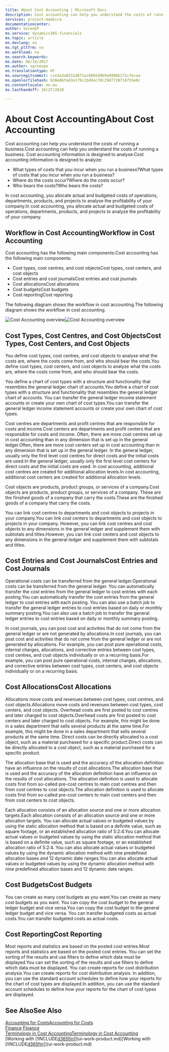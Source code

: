 ```yaml
---
title: About Cost Accounting | Microsoft Docs
description: Cost accounting can help you understand the costs of running a business.
services: project-madeira
documentationcenter: 
author: SorenGP
ms.service: dynamics365-financials
ms.topic: article
ms.devlang: na
ms.tgt_pltfrm: na
ms.workload: na
ms.search.keywords: 
ms.date: 08/16/2017
ms.author: sgroespe
ms.translationtype: HT
ms.sourcegitcommit: cce3a3a8331d8f1ac6665d9b9a9908b172cfecaa
ms.openlocfilehash: b38e86fa63e179c1bd4ac78c29d7728716755e0c
ms.contentlocale: en-au
ms.lasthandoff: 10/27/2018

---
```

# <a name="about-cost-accounting"></a><span data-ttu-id="9ee28-103">About Cost Accounting</span><span class="sxs-lookup"><span data-stu-id="9ee28-103">About Cost Accounting</span></span>
<span data-ttu-id="9ee28-104">Cost accounting can help you understand the costs of running a business.</span><span class="sxs-lookup"><span data-stu-id="9ee28-104">Cost accounting can help you understand the costs of running a business.</span></span> <span data-ttu-id="9ee28-105">Cost accounting information is designed to analyse:</span><span class="sxs-lookup"><span data-stu-id="9ee28-105">Cost accounting information is designed to analyze:</span></span>  

-   <span data-ttu-id="9ee28-106">What types of costs that you incur when you run a business?</span><span class="sxs-lookup"><span data-stu-id="9ee28-106">What types of costs that you incur when you run a business?</span></span>  
-   <span data-ttu-id="9ee28-107">Where do the costs occur?</span><span class="sxs-lookup"><span data-stu-id="9ee28-107">Where do the costs occur?</span></span>  
-   <span data-ttu-id="9ee28-108">Who bears the costs?</span><span class="sxs-lookup"><span data-stu-id="9ee28-108">Who bears the costs?</span></span>  

<span data-ttu-id="9ee28-109">In cost accounting, you allocate actual and budgeted costs of operations, departments, products, and projects to analyse the profitability of your company.</span><span class="sxs-lookup"><span data-stu-id="9ee28-109">In cost accounting, you allocate actual and budgeted costs of operations, departments, products, and projects to analyze the profitability of your company.</span></span>  

## <a name="workflow-in-cost-accounting"></a><span data-ttu-id="9ee28-110">Workflow in Cost Accounting</span><span class="sxs-lookup"><span data-stu-id="9ee28-110">Workflow in Cost Accounting</span></span>  
<span data-ttu-id="9ee28-111">Cost accounting has the following main components:</span><span class="sxs-lookup"><span data-stu-id="9ee28-111">Cost accounting has the following main components:</span></span>  

-   <span data-ttu-id="9ee28-112">Cost types, cost centres, and cost objects</span><span class="sxs-lookup"><span data-stu-id="9ee28-112">Cost types, cost centers, and cost objects</span></span>  
-   <span data-ttu-id="9ee28-113">Cost entries and cost journals</span><span class="sxs-lookup"><span data-stu-id="9ee28-113">Cost entries and cost journals</span></span>  
-   <span data-ttu-id="9ee28-114">Cost allocations</span><span class="sxs-lookup"><span data-stu-id="9ee28-114">Cost allocations</span></span>  
-   <span data-ttu-id="9ee28-115">Cost budgets</span><span class="sxs-lookup"><span data-stu-id="9ee28-115">Cost budgets</span></span>
-   <span data-ttu-id="9ee28-116">Cost reporting</span><span class="sxs-lookup"><span data-stu-id="9ee28-116">Cost reporting</span></span>  

<span data-ttu-id="9ee28-117">The following diagram shows the workflow in cost accounting.</span><span class="sxs-lookup"><span data-stu-id="9ee28-117">The following diagram shows the workflow in cost accounting.</span></span>  

<span data-ttu-id="9ee28-118">![Cost Accounting overview](media/costaccountingoverview.png "CostAccountingOverview")</span><span class="sxs-lookup"><span data-stu-id="9ee28-118">![Cost Accounting overview](media/costaccountingoverview.png "CostAccountingOverview")</span></span>  

## <a name="cost-types-cost-centers-and-cost-objects"></a><span data-ttu-id="9ee28-119">Cost Types, Cost Centres, and Cost Objects</span><span class="sxs-lookup"><span data-stu-id="9ee28-119">Cost Types, Cost Centers, and Cost Objects</span></span>  
<span data-ttu-id="9ee28-120">You define cost types, cost centres, and cost objects to analyse what the costs are, where the costs come from, and who should bear the costs.</span><span class="sxs-lookup"><span data-stu-id="9ee28-120">You define cost types, cost centers, and cost objects to analyze what the costs are, where the costs come from, and who should bear the costs.</span></span>  

<span data-ttu-id="9ee28-121">You define a chart of cost types with a structure and functionality that resembles the general ledger chart of accounts.</span><span class="sxs-lookup"><span data-stu-id="9ee28-121">You define a chart of cost types with a structure and functionality that resembles the general ledger chart of accounts.</span></span> <span data-ttu-id="9ee28-122">You can transfer the general ledger income statement accounts or create your own chart of cost types.</span><span class="sxs-lookup"><span data-stu-id="9ee28-122">You can transfer the general ledger income statement accounts or create your own chart of cost types.</span></span>  

<span data-ttu-id="9ee28-123">Cost centres are departments and profit centres that are responsible for costs and income.</span><span class="sxs-lookup"><span data-stu-id="9ee28-123">Cost centers are departments and profit centers that are responsible for costs and income.</span></span> <span data-ttu-id="9ee28-124">Often, there are more cost centres set up in cost accounting than in any dimension that is set up in the general ledger.</span><span class="sxs-lookup"><span data-stu-id="9ee28-124">Often, there are more cost centers set up in cost accounting than in any dimension that is set up in the general ledger.</span></span> <span data-ttu-id="9ee28-125">In the general ledger, usually only the first level cost centres for direct costs and the initial costs are used.</span><span class="sxs-lookup"><span data-stu-id="9ee28-125">In the general ledger, usually only the first level cost centers for direct costs and the initial costs are used.</span></span> <span data-ttu-id="9ee28-126">In cost accounting, additional cost centres are created for additional allocation levels.</span><span class="sxs-lookup"><span data-stu-id="9ee28-126">In cost accounting, additional cost centers are created for additional allocation levels.</span></span>  

<span data-ttu-id="9ee28-127">Cost objects are products, product groups, or services of a company.</span><span class="sxs-lookup"><span data-stu-id="9ee28-127">Cost objects are products, product groups, or services of a company.</span></span> <span data-ttu-id="9ee28-128">These are the finished goods of a company that carry the costs.</span><span class="sxs-lookup"><span data-stu-id="9ee28-128">These are the finished goods of a company that carry the costs.</span></span>  

<span data-ttu-id="9ee28-129">You can link cost centres to departments and cost objects to projects in your company.</span><span class="sxs-lookup"><span data-stu-id="9ee28-129">You can link cost centers to departments and cost objects to projects in your company.</span></span> <span data-ttu-id="9ee28-130">However, you can link cost centres and cost objects to any dimensions in the general ledger and supplement them with subtotals and titles.</span><span class="sxs-lookup"><span data-stu-id="9ee28-130">However, you can link cost centers and cost objects to any dimensions in the general ledger and supplement them with subtotals and titles.</span></span>  

## <a name="cost-entries-and-cost-journals"></a><span data-ttu-id="9ee28-131">Cost Entries and Cost Journals</span><span class="sxs-lookup"><span data-stu-id="9ee28-131">Cost Entries and Cost Journals</span></span>  
<span data-ttu-id="9ee28-132">Operational costs can be transferred from the general ledger.</span><span class="sxs-lookup"><span data-stu-id="9ee28-132">Operational costs can be transferred from the general ledger.</span></span> <span data-ttu-id="9ee28-133">You can automatically transfer the cost entries from the general ledger to cost entries with each posting.</span><span class="sxs-lookup"><span data-stu-id="9ee28-133">You can automatically transfer the cost entries from the general ledger to cost entries with each posting.</span></span> <span data-ttu-id="9ee28-134">You can also use a batch job to transfer the general ledger entries to cost entries based on daily or monthly summary posting.</span><span class="sxs-lookup"><span data-stu-id="9ee28-134">You can also use a batch job to transfer the general ledger entries to cost entries based on daily or monthly summary posting.</span></span>  

<span data-ttu-id="9ee28-135">In cost journals, you can post cost and activities that do not come from the general ledger or are not generated by allocations.</span><span class="sxs-lookup"><span data-stu-id="9ee28-135">In cost journals, you can post cost and activities that do not come from the general ledger or are not generated by allocations.</span></span> <span data-ttu-id="9ee28-136">For example, you can post pure operational costs, internal charges, allocations, and corrective entries between cost types, cost centres, and cost objects individually or on a recurring basis.</span><span class="sxs-lookup"><span data-stu-id="9ee28-136">For example, you can post pure operational costs, internal charges, allocations, and corrective entries between cost types, cost centers, and cost objects individually or on a recurring basis.</span></span>  

## <a name="cost-allocations"></a><span data-ttu-id="9ee28-137">Cost Allocations</span><span class="sxs-lookup"><span data-stu-id="9ee28-137">Cost Allocations</span></span>  
<span data-ttu-id="9ee28-138">Allocations move costs and revenues between cost types, cost centres, and cost objects.</span><span class="sxs-lookup"><span data-stu-id="9ee28-138">Allocations move costs and revenues between cost types, cost centers, and cost objects.</span></span> <span data-ttu-id="9ee28-139">Overhead costs are first posted to cost centres and later charged to cost objects.</span><span class="sxs-lookup"><span data-stu-id="9ee28-139">Overhead costs are first posted to cost centers and later charged to cost objects.</span></span> <span data-ttu-id="9ee28-140">For example, this might be done in a sales department that sells several products at the same time.</span><span class="sxs-lookup"><span data-stu-id="9ee28-140">For example, this might be done in a sales department that sells several products at the same time.</span></span> <span data-ttu-id="9ee28-141">Direct costs can be directly allocated to a cost object, such as a material purchased for a specific product.</span><span class="sxs-lookup"><span data-stu-id="9ee28-141">Direct costs can be directly allocated to a cost object, such as a material purchased for a specific product.</span></span>  

<span data-ttu-id="9ee28-142">The allocation base that is used and the accuracy of the allocation definition have an influence on the results of cost allocations.</span><span class="sxs-lookup"><span data-stu-id="9ee28-142">The allocation base that is used and the accuracy of the allocation definition have an influence on the results of cost allocations.</span></span> <span data-ttu-id="9ee28-143">The allocation definition is used to allocate costs first from so-called pre-cost centres to main cost centres and then from cost centres to cost objects.</span><span class="sxs-lookup"><span data-stu-id="9ee28-143">The allocation definition is used to allocate costs first from so-called pre-cost centers to main cost centers and then from cost centers to cost objects.</span></span>  

<span data-ttu-id="9ee28-144">Each allocation consists of an allocation source and one or more allocation targets.</span><span class="sxs-lookup"><span data-stu-id="9ee28-144">Each allocation consists of an allocation source and one or more allocation targets.</span></span> <span data-ttu-id="9ee28-145">You can allocate actual values or budgeted values by using the static allocation method that is based on a definite value, such as square footage, or an established allocation ratio of 5:2:4.</span><span class="sxs-lookup"><span data-stu-id="9ee28-145">You can allocate actual values or budgeted values by using the static allocation method that is based on a definite value, such as square footage, or an established allocation ratio of 5:2:4.</span></span> <span data-ttu-id="9ee28-146">You can also allocate actual values or budgeted values by using the dynamic allocation method with nine predefined allocation bases and 12 dynamic date ranges.</span><span class="sxs-lookup"><span data-stu-id="9ee28-146">You can also allocate actual values or budgeted values by using the dynamic allocation method with nine predefined allocation bases and 12 dynamic date ranges.</span></span>  

## <a name="cost-budgets"></a><span data-ttu-id="9ee28-147">Cost Budgets</span><span class="sxs-lookup"><span data-stu-id="9ee28-147">Cost Budgets</span></span>  
<span data-ttu-id="9ee28-148">You can create as many cost budgets as you want.</span><span class="sxs-lookup"><span data-stu-id="9ee28-148">You can create as many cost budgets as you want.</span></span> <span data-ttu-id="9ee28-149">You can copy the cost budget to the general ledger budget and vice versa.</span><span class="sxs-lookup"><span data-stu-id="9ee28-149">You can copy the cost budget to the general ledger budget and vice versa.</span></span> <span data-ttu-id="9ee28-150">You can transfer budgeted costs as actual costs.</span><span class="sxs-lookup"><span data-stu-id="9ee28-150">You can transfer budgeted costs as actual costs.</span></span>  

## <a name="cost-reporting"></a><span data-ttu-id="9ee28-151">Cost Reporting</span><span class="sxs-lookup"><span data-stu-id="9ee28-151">Cost Reporting</span></span>  
<span data-ttu-id="9ee28-152">Most reports and statistics are based on the posted cost entries.</span><span class="sxs-lookup"><span data-stu-id="9ee28-152">Most reports and statistics are based on the posted cost entries.</span></span> <span data-ttu-id="9ee28-153">You can set the sorting of the results and use filters to define which data must be displayed.</span><span class="sxs-lookup"><span data-stu-id="9ee28-153">You can set the sorting of the results and use filters to define which data must be displayed.</span></span> <span data-ttu-id="9ee28-154">You can create reports for cost distribution analysis.</span><span class="sxs-lookup"><span data-stu-id="9ee28-154">You can create reports for cost distribution analysis.</span></span> <span data-ttu-id="9ee28-155">In addition, you can use the standard account schedules to define how your reports for the chart of cost types are displayed.</span><span class="sxs-lookup"><span data-stu-id="9ee28-155">In addition, you can use the standard account schedules to define how your reports for the chart of cost types are displayed.</span></span>  

## <a name="see-also"></a><span data-ttu-id="9ee28-156">See Also</span><span class="sxs-lookup"><span data-stu-id="9ee28-156">See Also</span></span>  
 [<span data-ttu-id="9ee28-157">Accounting for Costs</span><span class="sxs-lookup"><span data-stu-id="9ee28-157">Accounting for Costs</span></span>](finance-manage-cost-accounting.md)  
 <span data-ttu-id="9ee28-158">[Finance](finance.md) </span><span class="sxs-lookup"><span data-stu-id="9ee28-158">[Finance](finance.md) </span></span>  
 [<span data-ttu-id="9ee28-159">Terminology in Cost Accounting</span><span class="sxs-lookup"><span data-stu-id="9ee28-159">Terminology in Cost Accounting</span></span>](finance-terminology-in-cost-accounting.md)  
 <span data-ttu-id="9ee28-160">[Working with [!INCLUDE[d365fin](includes/d365fin_md.md)]](ui-work-product.md)</span><span class="sxs-lookup"><span data-stu-id="9ee28-160">[Working with [!INCLUDE[d365fin](includes/d365fin_md.md)]](ui-work-product.md)</span></span>

